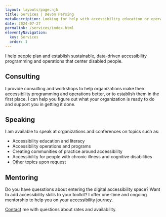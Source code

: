 ```yaml
---
layout: layouts/page.njk
title: Services | Devon Persing
metaDescription: Looking for help with accessibility education or operations? I offer consulting and training services.
date: 2024-07-27
permalink: /services/index.html
eleventyNavigation:
  key: Services
  order: 1
---
```


I help people plan and establish sustainable, data-driven accessibility programming and operations that center disabled people.

## Consulting

I provide consulting and workshops to help organizations make their accessibility programming and operations better, or to establish them in the first place. I can help you figure out what your organization is ready to do and support you in getting it done.

## Speaking

I am available to speak at organizations and conferences on topics such as:

- Accessibility education and literacy
- Accessibility operations and programs
- Creating communities of practice around accessibility
- Accessibility for people with chronic illness and cognitive disabilities
- Other topics upon request

## Mentoring

Do you have quesstions about entering the digital accessibility space? Want to add accessibility skills to your toolkit? I offer one-time and ongoing mentorship to help you on your accessibility journey.

[Contact](/contact/index.html) me with questions about rates and availability.